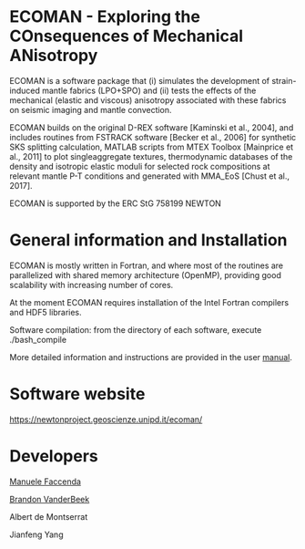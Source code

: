 # ECOMAN - Exploring the COnsequences of Mechanical ANisotropy

ECOMAN is a software package that (i) simulates the development of strain-induced mantle fabrics (LPO+SPO) and (ii) tests the effects of the mechanical (elastic and viscous) anisotropy associated with these fabrics on seismic imaging and mantle convection. 

ECOMAN builds on the original D-REX software [Kaminski et al., 2004], and includes routines from FSTRACK software [Becker et al., 2006] for synthetic SKS splitting calculation, MATLAB scripts from MTEX Toolbox [Mainprice et al., 2011] to plot singleaggregate textures, thermodynamic databases of the density and isotropic elastic moduli for selected rock compositions at relevant  mantle  P-T  conditions  and  generated with MMA_EoS [Chust et al., 2017].

ECOMAN is supported by the ERC StG 758199 NEWTON

# General information and Installation

ECOMAN is mostly written in Fortran, and where most of the routines are parallelized with shared memory architecture (OpenMP), providing good scalability with increasing number of cores.

At the moment ECOMAN requires installation of the Intel Fortran compilers and HDF5 libraries.

Software compilation: from the directory of each software, execute ./bash_compile

More detailed information and instructions are provided in the user [manual](https://newtonproject.geoscienze.unipd.it/wp-content/uploads/2021/04/ECOMAN1.0_manual.pdf). 

# Software website

https://newtonproject.geoscienze.unipd.it/ecoman/


# Developers

[Manuele Faccenda](mailto:manuele.faccenda@unipd.it)

[Brandon VanderBeek](mailto:brandon.p.vanderbeek@gmail.com)

Albert de Montserrat

Jianfeng Yang
